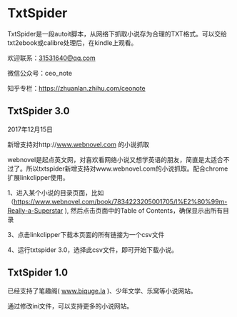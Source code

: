 # TxtSpider

TxtSpider是一段autoit脚本，从网络下抓取小说存为合理的TXT格式。可以交给txt2ebook或calibre处理后，在kindle上观看。

欢迎联系：31531640@qq.com 

微信公众号：ceo_note

知乎专栏：https://zhuanlan.zhihu.com/ceonote

## TxtSpider 3.0

2017年12月15日 

新增支持对http://www.webnovel.com 的小说抓取

webnovel是起点英文网，对喜欢看网络小说又想学英语的朋友，简直是太适合不过了。所以txtspider新增支持对www.webnovel.com的小说抓取。配合chrome扩展linkclipper使用。

1、进入某个小说的目录页面，比如（https://www.webnovel.com/book/7834223205001705/I%E2%80%99m-Really-a-Superstar ), 然后点击页面中的Table of Contents，确保显示出所有目录

3、点击linkclipper下载本页面的所有链接为一个csv文件

4、运行txtspider 3.0，选择此csv文件，即可开始下载小说。

## TxtSpider 1.0

已经支持了笔趣阁( www.biquge.la )、少年文学、乐窝等小说网站。

通过修改ini文件，可以支持更多的小说网站。




